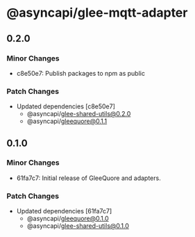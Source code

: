 # @asyncapi/glee-mqtt-adapter

## 0.2.0

### Minor Changes

- c8e50e7: Publish packages to npm as public

### Patch Changes

- Updated dependencies [c8e50e7]
  - @asyncapi/glee-shared-utils@0.2.0
  - @asyncapi/gleequore@0.1.1

## 0.1.0

### Minor Changes

- 61fa7c7: Initial release of GleeQuore and adapters.

### Patch Changes

- Updated dependencies [61fa7c7]
  - @asyncapi/gleequore@0.1.0
  - @asyncapi/glee-shared-utils@0.1.0
